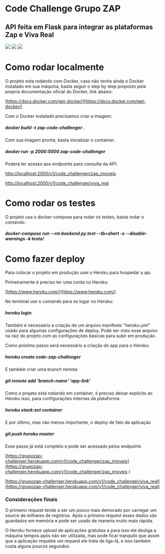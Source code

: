 # Code Challenge Grupo ZAP
## API feita em Flask para integrar as plataformas Zap e Viva Real
<img src="https://img.shields.io/badge/Flask-v1.0.2-blue"/> <img src="https://img.shields.io/badge/PyTest-v5.4.3-yellow"/> <img src="https://img.shields.io/badge/marshmallow-v3.12.1-orange"/>



# Como rodar localmente
O projeto esta rodando com Docker, caso não tenha ainda o Docker instalado em sua máquina, basta seguir o step by step proposto pela propria documentação oficial do Docker, link abaixo:

[https://docs.docker.com/get-docker/](https://docs.docker.com/get-docker/)

Com o Docker instalado precisamos criar a imagem:

##### docker build -t zap-code-challenger .

Com sua imagem pronta, basta inicializar o container:

##### docker run -p 2000:5000 zap-code-challenger

Poderá ter acesso aos endpoints para consulta da API:

[http://localhost:2000/v1/code_challenger/zap_imoveis](http://localhost:2000/v1/code_challenger/zap_imoveis)

[http://localhost:2000/v1/code_challenger/viva_real](http://localhost:2000/v1/code_challenger/viva_real)

# Como rodar os testes
O projeto usa o docker compose para rodar os testes, basta rodar o comando:
##### docker-compose run --rm backend py.test --tb=short -s --disable-warnings -k tests/

# Como fazer deploy
Para colocar o projeto em produção usei o Heroku para hospedar a api.

Primeiramente é preciso ter uma conta no Heroku:

[https://www.heroku.com/](https://www.heroku.com/)

No terminal use o comando para se logar no Heroku:
##### heroku login

Também é necessário a criação de um arquivo manifesto "heroku.yml" usado para algumas configurações de deploy. Pode ser visto esse arquivo na raiz do projeto com as configurações básicas para subir em produção.

Como próximo passo será necessário a criação do app para o Heroku:
##### heroku create code-zap-challenger

E também criar uma branch remota
##### git remote add 'branch-name' 'app-link'

Como o projeto está rodando em container, é preciso deixar explicito ao Heroku isso, para configurações internas da plataforma:
##### heroku stack:set container

E por último, mas não menos importante, o deploy de fato da aplicação
##### git push heroku master

Esse passo já está completo e pode ser acessado pelos endpoints

[https://grupozap-challenger.herokuapp.com/v1/code_challenger/zap_imoveis](https://grupozap-challenger.herokuapp.com/v1/code_challenger/zap_imoveis
)

[https://grupozap-challenger.herokuapp.com/v1/code_challenger/viva_real](https://grupozap-challenger.herokuapp.com/v1/code_challenger/viva_real)

### Considerações finais
O primeiro request tende a ser um pouco mais demorado por carregar um source de milhares de registros. Após o primeiro request esses dados são guardados em memória e pode ser usado de maneira muito mais rápida.

O Heroku fornece upload de aplicações gratuitas e para isso ele desliga a máquina tempos após não ser utilizada, mas pode ficar tranquilo que assim que a aplicação requebe um request ele trata de liga-lá, e isso também custa alguns poucos segundos.
